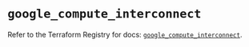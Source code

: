 # `google_compute_interconnect`

Refer to the Terraform Registry for docs: [`google_compute_interconnect`](https://registry.terraform.io/providers/hashicorp/google/6.34.1/docs/resources/compute_interconnect).
